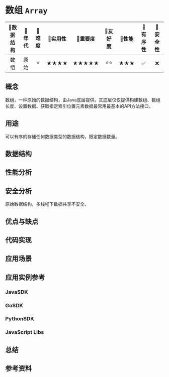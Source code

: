 # 数组 `Array`

| :paperclip:数据结构 | :paperclip:年代 | :paperclip:难度 | :paperclip:实用性 | :paperclip:重要度 | :paperclip:友好度 | :paperclip:性能 | :paperclip:有序性 | :paperclip:安全性 |
| :---------------------------: | :----------------------: | :----------------------: | :------------------------: | :------------------------: | :------------------------: | :----------------------: | :------------------------: | :----: |
|             数组              |           原始           |          :star:          |            ★★★★            |           ★★★★★            |        :star::star:        |           ★★★            |     :white_check_mark:     |  :x:   |

## 概念

数组，一种原始的数据结构，由Java底层提供。其底层仅仅提供构建数组、数组长度、设置数据、获取指定索引位置元素数据最常用最基本的API方法接口。

## 用途

可以有序的存储任何数据类型的数据结构，限定数据数量。

## 数据结构



## 性能分析



## 安全分析

原始数据结构，多线程下数据共享不安全。

## 优点与缺点



## 代码实现



## 应用场景



## 应用实例参考

### JavaSDK

### GoSDK

### PythonSDK

### JavaScript Libs



## 总结



## 参考资料





